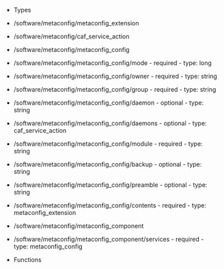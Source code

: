  - Types
  - /software/metaconfig/metaconfig_extension
  - /software/metaconfig/caf_service_action
  - /software/metaconfig/metaconfig_config
   - /software/metaconfig/metaconfig_config/mode
    - required
    - type: long
   - /software/metaconfig/metaconfig_config/owner
    - required
    - type: string
   - /software/metaconfig/metaconfig_config/group
    - required
    - type: string
   - /software/metaconfig/metaconfig_config/daemon
    - optional
    - type: string
   - /software/metaconfig/metaconfig_config/daemons
    - optional
    - type: caf_service_action
   - /software/metaconfig/metaconfig_config/module
    - required
    - type: string
   - /software/metaconfig/metaconfig_config/backup
    - optional
    - type: string
   - /software/metaconfig/metaconfig_config/preamble
    - optional
    - type: string
   - /software/metaconfig/metaconfig_config/contents
    - required
    - type: metaconfig_extension
  - /software/metaconfig/metaconfig_component
   - /software/metaconfig/metaconfig_component/services
    - required
    - type: metaconfig_config

 - Functions
